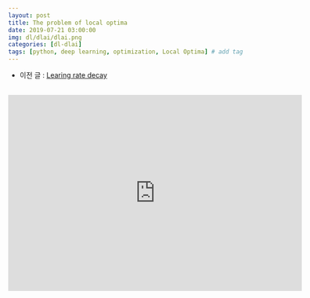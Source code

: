 ```yaml
---
layout: post
title: The problem of local optima 
date: 2019-07-21 03:00:00
img: dl/dlai/dlai.png
categories: [dl-dlai] 
tags: [python, deep learning, optimization, Local Optima] # add tag
---
```


- 이전 글 : [Learing rate decay](https://gaussian37.github.io/dl-dlai-learning_rate_decay/)

<br>
<div style="text-align: center;">
    <iframe src="https://www.youtube.com/embed/QzulmoOg2JE" frameborder="0" allowfullscreen="true" width="600px" height="400px"> </iframe>
</div>
<br>

